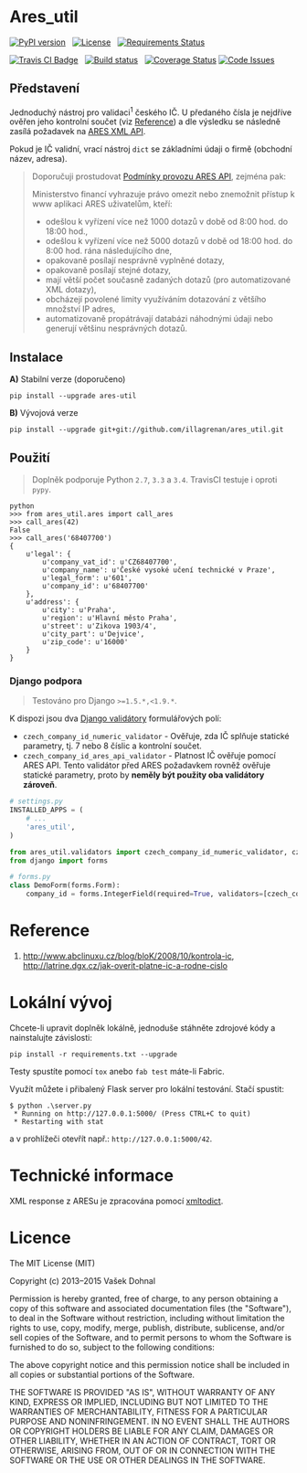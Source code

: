 # Ares_util #

[![PyPI version](https://badge.fury.io/py/ares_util.png)](http://badge.fury.io/py/ares_util)
&nbsp;
[![License](https://img.shields.io/badge/license-MIT-blue.svg)](https://pypi.python.org/pypi/ares_util/)
&nbsp;
[![Requirements Status](https://requires.io/github/illagrenan/ares_util/requirements.svg?branch=master)](https://requires.io/github/illagrenan/ares_util/requirements/?branch=master)

[![Travis CI Badge](https://api.travis-ci.org/illagrenan/ares_util.png)](https://travis-ci.org/illagrenan/ares_util)
&nbsp;
[![Build status](https://ci.appveyor.com/api/projects/status/8ui732iutoe9r0vj?svg=true)](https://ci.appveyor.com/project/illagrenan/ares-util)
&nbsp;
[![Coverage Status](https://coveralls.io/repos/illagrenan/ares_util/badge.png)](https://coveralls.io/r/illagrenan/ares_util)&nbsp;[![Code Issues](http://www.quantifiedcode.com/api/v1/project/81deabb48fbd45cfb9b4d83f0a8d2cca/badge.svg)](http://www.quantifiedcode.com/app/project/81deabb48fbd45cfb9b4d83f0a8d2cca)


## Představení

Jednoduchý nástroj pro validaci<sup>1</sup> českého IČ. U předaného čísla je nejdříve ověřen jeho kontrolní součet (viz [Reference](https://github.com/illagrenan/ares_util/master/README.md#reference)) a dle výsledku se následně zasílá požadavek na [ARES XML API](http://wwwinfo.mfcr.cz/ares/ares_xml.html.cz).

Pokud je IČ validní, vrací nástroj `dict` se základními údaji o firmě (obchodní název, adresa).


> Doporučuji prostudovat [Podmínky provozu ARES API](http://wwwinfo.mfcr.cz/ares/ares_podminky.html.cz), zejména pak:
> 
> Ministerstvo financí vyhrazuje právo omezit nebo znemožnit přístup k www aplikaci ARES uživatelům, kteří:
> * odešlou k vyřízení více než 1000 dotazů v době od 8:00 hod. do 18:00 hod.,
> * odešlou k vyřízení více než 5000 dotazů v době od 18:00 hod. do 8:00 hod. rána následujícího dne,
> * opakovaně posílají nesprávně vyplněné dotazy,
> * opakovaně posílají stejné dotazy,
> * mají větší počet současně zadaných dotazů (pro automatizované XML dotazy),
> * obcházejí povolené limity využíváním dotazování z většího množství IP adres,
> * automatizovaně propátrávají databázi náhodnými údaji nebo generují většinu nesprávných dotazů.


## Instalace

**A)** Stabilní verze (doporučeno)

```shell
pip install --upgrade ares-util
```

**B)** Vývojová verze

```shell
pip install --upgrade git+git://github.com/illagrenan/ares_util.git
```

## Použití ##

> Doplněk podporuje Python `2.7`, `3.3` a `3.4`. TravisCI testuje i oproti `pypy`.

```shell
python
>>> from ares_util.ares import call_ares
>>> call_ares(42)
False
>>> call_ares('68407700')
{
    u'legal': {
        u'company_vat_id': u'CZ68407700',
        u'company_name': u'České vysoké učení technické v Praze',
        u'legal_form': u'601',
        u'company_id': u'68407700'
    },
    u'address': {
        u'city': u'Praha',
		u'region': u'Hlavní město Praha',
		u'street': u'Zikova 1903/4',
        u'city_part': u'Dejvice',
		u'zip_code': u'16000'
    }
}
```

### Django podpora

> Testováno pro Django `>=1.5.*,<1.9.*`.

K dispozi jsou dva [Django validátory](https://docs.djangoproject.com/en/dev/ref/validators/) formulářových polí:

* `czech_company_id_numeric_validator` - Ověřuje, zda IČ splňuje statické parametry, tj. 7 nebo 8 číslic a kontrolní součet.
* `czech_company_id_ares_api_validator` - Platnost IČ ověřuje pomocí ARES API. Tento validátor před ARES požadavkem rovněž ověřuje statické parametry, proto by **neměly být použity oba validátory zároveň**.

```python
# settings.py
INSTALLED_APPS = (
    # ...
    'ares_util',
)
```

```python
from ares_util.validators import czech_company_id_numeric_validator, czech_company_id_ares_api_validator
from django import forms

# forms.py
class DemoForm(forms.Form):
    company_id = forms.IntegerField(required=True, validators=[czech_company_id_ares_api_validator])

```

# Reference
1. http://www.abclinuxu.cz/blog/bloK/2008/10/kontrola-ic, http://latrine.dgx.cz/jak-overit-platne-ic-a-rodne-cislo

# Lokální vývoj

Chcete-li upravit doplněk lokálně, jednoduše stáhněte zdrojové kódy a nainstalujte závislosti:

```shell
pip install -r requirements.txt --upgrade
```

Testy spustíte pomocí `tox` anebo `fab test` máte-li Fabric.

Využít můžete i přibalený Flask server pro lokální testování. Stačí spustit:

```
$ python .\server.py
 * Running on http://127.0.0.1:5000/ (Press CTRL+C to quit)
 * Restarting with stat
```

a v prohlížeči otevřít např.: `http://127.0.0.1:5000/42`.

# Technické informace

XML response z ARESu je zpracována pomocí [xmltodict](https://github.com/martinblech/xmltodict).

# Licence

The MIT License (MIT)

Copyright (c) 2013&ndash;2015 Vašek Dohnal

Permission is hereby granted, free of charge, to any person obtaining a copy of
this software and associated documentation files (the "Software"), to deal in
the Software without restriction, including without limitation the rights to
use, copy, modify, merge, publish, distribute, sublicense, and/or sell copies of
the Software, and to permit persons to whom the Software is furnished to do so,
subject to the following conditions:

The above copyright notice and this permission notice shall be included in all
copies or substantial portions of the Software.

THE SOFTWARE IS PROVIDED "AS IS", WITHOUT WARRANTY OF ANY KIND, EXPRESS OR
IMPLIED, INCLUDING BUT NOT LIMITED TO THE WARRANTIES OF MERCHANTABILITY, FITNESS
FOR A PARTICULAR PURPOSE AND NONINFRINGEMENT. IN NO EVENT SHALL THE AUTHORS OR
COPYRIGHT HOLDERS BE LIABLE FOR ANY CLAIM, DAMAGES OR OTHER LIABILITY, WHETHER
IN AN ACTION OF CONTRACT, TORT OR OTHERWISE, ARISING FROM, OUT OF OR IN
CONNECTION WITH THE SOFTWARE OR THE USE OR OTHER DEALINGS IN THE SOFTWARE.

